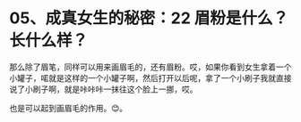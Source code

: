 # 05、成真女生的秘密：22 眉粉是什么？长什么样？

那么除了眉笔，同样可以用来画眉毛的，还有眉粉。哎，如果你看到女生拿着一个小罐子，喏就是这样的一个小罐子啊，然后打开以后呢，拿了一个小刷子我就直接说了小刷子啊，就是咔咔咔一抹往这个脸上一挪，哎。

也是可以起到画眉毛的作用。😊。